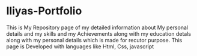 # Iliyas-Portfolio

This is My Repository page of my detailed information about My personal details and my skills and my Achievements along with my education detals along with my personal details which is made for recutor purpose. This page is Developed with languages like Html, Css, javascript
